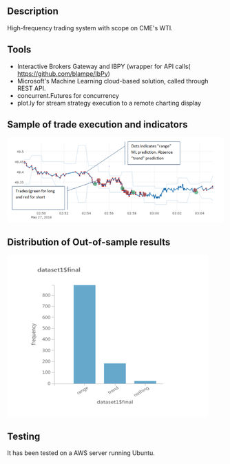 ## Description
High-frequency trading system with scope on CME's WTI. 

## Tools
- Interactive Brokers Gateway and IBPY (wrapper for API calls( https://github.com/blampe/IbPy)
- Microsoft's Machine Learning cloud-based solution, called through REST API. 
- concurrent.Futures for concurrency
- plot.ly for stream strategy execution to a remote charting display

## Sample of trade execution and indicators
![TradeDemo](./trade_sample.png)

## Distribution of Out-of-sample results
![Distribution](./Distribution.png)

## Testing
It has been tested on a AWS server running Ubuntu. 
